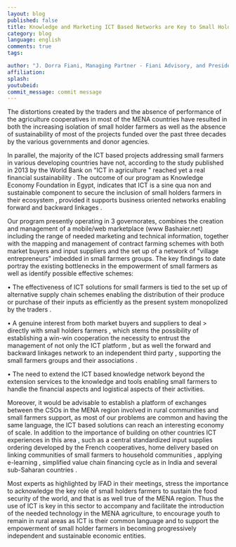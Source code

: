 ```yaml
---
layout: blog
published: false
title: Knowledge and Marketing ICT Based Networks are Key to Small Holder Farmers’ Inclusion in their Ecosystem in MENA
category: blog
language: english
comments: true
tags: 

author: "J. Dorra Fiani, Managing Partner - Fiani Advisory, and President - Knowledge Economy Foundation"
affiliation: 
splash: 
youtubeid: 
commit_message: commit message
---
```

The distortions created by the traders and the absence of performance of the agriculture cooperatives in most of the MENA countries have resulted in both the increasing isolation of small holder farmers as well as the absence of sustainability of most of the projects funded over the past three decades by the various governments and donor agencies. 
<!-- more -->

In parallel, the majority of the ICT based projects addressing small farmers in various developing countries have not, according to the study published in 2013 by the World Bank on "ICT in agriculture " reached yet a real financial sustainability . The outcome of our program as Knowledge Economy Foundation in Egypt, indicates that ICT is a sine qua non and sustainable component to secure the inclusion of small holders farmers in their ecosystem , provided it supports business oriented networks enabling forward and backward linkages .

Our program presently operating in 3 governorates, combines the creation and management of a mobile/web marketplace (www Bashaier.net) including the range of needed marketing and technical information, together with the mapping and management of contract farming schemes with both market buyers and input suppliers and the set up of a network of "village entrepreneurs" imbedded in small farmers groups. The key findings to date portray the existing bottlenecks in the empowerment of small farmers as well as identify possible effective schemes:

•	The effectiveness of ICT solutions for small farmers is tied to the set up of alternative supply chain schemes enabling the distribution of their produce or purchase of their inputs as efficiently as the present system monopolized by the traders .

•	A genuine interest from both market buyers and suppliers to deal > directly with small holders farmers , which stems the possibility of establishing a win-win cooperation the necessity to entrust the management of not only the ICT platform , but as well the forward and backward linkages network to an independent third party , supporting the small farmers groups and their associations .

•	The need to extend the ICT based knowledge network beyond the extension services to the knowledge and tools enabling small farmers to handle the financial aspects and logistical aspects of their activities.

Moreover, it would be advisable to establish a platform of exchanges between the CSOs in the MENA region involved in rural communities and small farmers support, as most of our problems are common and having the same language, the ICT based solutions can reach an interesting economy of scale. In addition to the importance of building on other countries ICT experiences in this area , such as a central standardized input supplies ordering developed by the French cooperatives, home delivery based on linking communities of small farmers to household communities , applying e-learning , simplified value chain financing cycle as in India and several sub-Saharan countries .

Most experts as highlighted by IFAD in their meetings, stress the importance to acknowledge the key role of small holders farmers to sustain the food security of the world, and that is as well true of the MENA region. Thus the use of ICT is key in this sector to accompany and facilitate the introduction of the needed technology in the MENA agriculture, to encourage youth to remain in rural areas as ICT is their common language and to support the empowerment of small holder farmers in becoming progressively independent and sustainable economic entities.